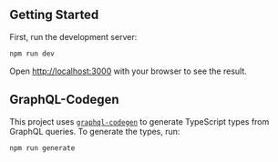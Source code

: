 ## Getting Started

First, run the development server:

```bash
npm run dev
```

Open [http://localhost:3000](http://localhost:3000) with your browser to see the result.

## GraphQL-Codegen

This project uses [`graphql-codegen`](https://www.graphql-code-generator.com/) to generate TypeScript types from GraphQL queries. To generate the types, run:

```bash
npm run generate
```
